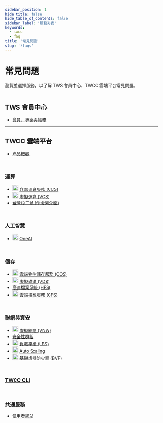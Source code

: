 ```yaml
---
sidebar_position: 1
hide_title: false
hide_table_of_contents: false
sidebar_label: '服務列表'
keywords:
  - twcc
  - faq
title: '常見問題'
slug: '/faqs'
---
```


# <i class="fa fa-question-circle" aria-hidden="true"></i> 常見問題

瀏覽並選擇服務，以了解 TWS 會員中心、TWCC 雲端平台常見問題。<br/><br/>

## TWS 會員中心

- [會員、專案與帳務](/docs/faq/member-center/member-project-billing.md)

---

## TWCC 雲端平台

- [產品概觀](/docs/faq/twcc/service-overview.md)

<br/>

### 運算

- <img src="https://i.imgur.com/DPC5gPG.png" width="20" height="20"/> <a href="/docs/faq/twcc/ccs">容器運算服務 (CCS) </a><br/>
- <img src="https://cos.twcc.ai/SYS-MANUAL/uploads/upload_af58322eb82b649d1f29aca1f201a117.png" width="20" height="20"/> <a href="/docs/user-guides/twcc/vcs">虛擬運算 (VCS) </a>
- [台灣杉二號 (命令列介面)](/docs/faq/twcc/twnia2-hpc-cli)

<br/>

### 人工智慧

- <img src="https://i.imgur.com/3gwFOFA.png" width="20" height="20"/> <a href="/docs/faq/twcc/oneai">OneAI</a><br/>

<br/>

### 儲存

- <img src="https://cos.twcc.ai/SYS-MANUAL/uploads/upload_a798c7edb1b5032ecf92265a3150a7ec.png" width="20" height="20"/> <a href="/docs/faq/twcc/cos">雲端物件儲存服務 (COS) </a>
- <img src="https://cos.twcc.ai/SYS-MANUAL/uploads/upload_a62be3bdf4bc257526e95e16b063a777.png" width="20" height="20"/> <a href="/docs/user-guides/twcc/vcs/vds">虛擬磁碟 (VDS)</a>
- [高速檔案系統 (HFS)](/docs/faq/twcc/hfs)
- <img src="https://i.imgur.com/HmCCsr5.png" width="20" height="20"/> <a href="/docs/faq/twcc/cfs">雲端檔案服務 (CFS)</a>

<br/>

### 聯網與資安

- <img src="https://cos.twcc.ai/SYS-MANUAL/uploads/upload_c7ecced96f77b12664677d4cef97a3cc.png" width="20" height="20"/> <a href="/docs/faq/twcc/vcs/vnw">虛擬網路 (VNW)</a>
- [安全性群組](/docs/faq/twcc/vcs/security-group)
- <img src="https://cos.twcc.ai/SYS-MANUAL/uploads/upload_5eaf2d8a3b112a4b8c49a853eaab60d8.png" width="20" height="20"/> <a href="/docs/faq/twcc/vcs/lbs">負載平衡 (LBS)</a>
- <img src="https://cos.twcc.ai/SYS-MANUAL/uploads/upload_fe3143064a67e3d04615d38683938427.png" width="20" height="20"/> <a href="/docs/faq/twcc/vcs/auto-scaling">Auto Scaling</a>
- <img src="https://cos.twcc.ai/SYS-MANUAL/uploads/upload_db2be9ff86eff33624e32feceedf17e7.png" width="20" height="20"/> <a href="/docs/faq/twcc/vcs/bvf">基礎虛擬防火牆 (BVF)</a>

<br/>



### [TWCC CLI](..)

<br/>

### 共通服務

- [使用者網站](/docs/faq/twcc/general)

